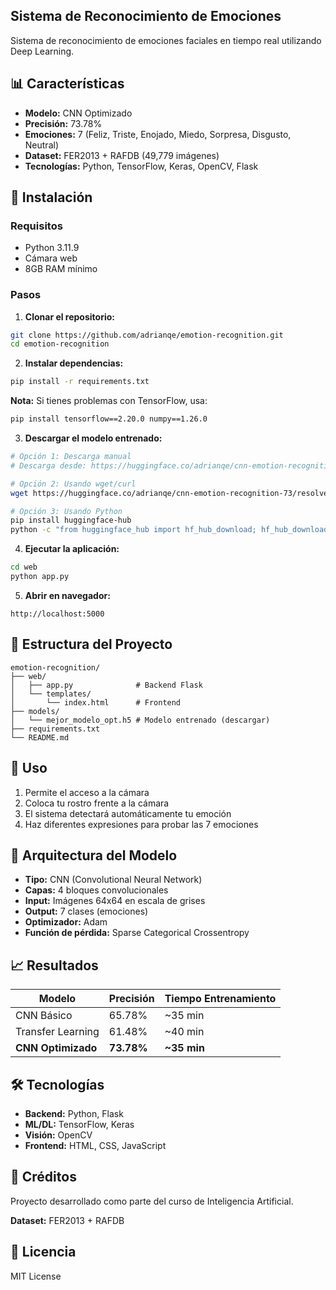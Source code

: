 ## Sistema de Reconocimiento de Emociones

Sistema de reconocimiento de emociones faciales en tiempo real utilizando Deep Learning.

## 📊 Características

- **Modelo:** CNN Optimizado
- **Precisión:** 73.78%
- **Emociones:** 7 (Feliz, Triste, Enojado, Miedo, Sorpresa, Disgusto, Neutral)
- **Dataset:** FER2013 + RAFDB (49,779 imágenes)
- **Tecnologías:** Python, TensorFlow, Keras, OpenCV, Flask

## 🚀 Instalación

### Requisitos
- Python 3.11.9
- Cámara web
- 8GB RAM mínimo

### Pasos

1. **Clonar el repositorio:**
```bash
git clone https://github.com/adrianqe/emotion-recognition.git
cd emotion-recognition
```

2. **Instalar dependencias:**
```bash
pip install -r requirements.txt
```

**Nota:** Si tienes problemas con TensorFlow, usa:
```bash
pip install tensorflow==2.20.0 numpy==1.26.0
```

3. **Descargar el modelo entrenado:**
```bash
# Opción 1: Descarga manual
# Descarga desde: https://huggingface.co/adrianqe/cnn-emotion-recognition-73

# Opción 2: Usando wget/curl
wget https://huggingface.co/adrianqe/cnn-emotion-recognition-73/resolve/main/emotion-recognition-model.h5 -P models/

# Opción 3: Usando Python
pip install huggingface-hub
python -c "from huggingface_hub import hf_hub_download; hf_hub_download(repo_id='adrianqe/cnn-emotion-recognition-73', filename='emotion-recognition-model.h5', local_dir='models')"
```

4. **Ejecutar la aplicación:**

```bash
cd web
python app.py
```

5. **Abrir en navegador:**

```
http://localhost:5000
```

## 📁 Estructura del Proyecto

```
emotion-recognition/
├── web/
│   ├── app.py              # Backend Flask
│   └── templates/
│       └── index.html      # Frontend
├── models/
│   └── mejor_modelo_opt.h5 # Modelo entrenado (descargar)
├── requirements.txt
└── README.md
```

## 🎯 Uso

1. Permite el acceso a la cámara
2. Coloca tu rostro frente a la cámara
3. El sistema detectará automáticamente tu emoción
4. Haz diferentes expresiones para probar las 7 emociones

## 🧠 Arquitectura del Modelo

- **Tipo:** CNN (Convolutional Neural Network)
- **Capas:** 4 bloques convolucionales
- **Input:** Imágenes 64x64 en escala de grises
- **Output:** 7 clases (emociones)
- **Optimizador:** Adam
- **Función de pérdida:** Sparse Categorical Crossentropy

## 📈 Resultados

| Modelo             | Precisión  | Tiempo Entrenamiento |
| ------------------ | ---------- | -------------------- |
| CNN Básico         | 65.78%     | ~35 min              |
| Transfer Learning  | 61.48%     | ~40 min              |
| **CNN Optimizado** | **73.78%** | **~35 min**          |

## 🛠️ Tecnologías

- **Backend:** Python, Flask
- **ML/DL:** TensorFlow, Keras
- **Visión:** OpenCV
- **Frontend:** HTML, CSS, JavaScript

## 📝 Créditos

Proyecto desarrollado como parte del curso de Inteligencia Artificial.

**Dataset:** FER2013 + RAFDB

## 📄 Licencia

MIT License
